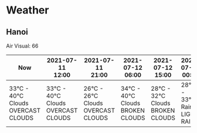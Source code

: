 # Weather

## Hanoi

Air Visual: 66

<table>

<thead>

<tr>

<th>Now</th>

<th>
<div>2021-07-11</div>
<div>12:00</div>
</th>
<th>
<div>2021-07-11</div>
<div>21:00</div>
</th>
<th>
<div>2021-07-12</div>
<div>06:00</div>
</th>
<th>
<div>2021-07-12</div>
<div>15:00</div>
</th>
<th>
<div>2021-07-13</div>
<div>00:00</div>
</th>
<th>
<div>2021-07-13</div>
<div>09:00</div>
</th>

</tr>

</thead>

<tbody>

<tr>

<td>

<div>33°C - 40°C</div>
<div>Clouds</div>
<div>OVERCAST CLOUDS</div>

</td>

<td>
<div>33°C - 40°C</div>
<div>Clouds</div>
<div>OVERCAST CLOUDS</div>
</td>
<td>
<div>26°C - 26°C</div>
<div>Clouds</div>
<div>OVERCAST CLOUDS</div>
</td>
<td>
<div>34°C - 40°C</div>
<div>Clouds</div>
<div>BROKEN CLOUDS</div>
</td>
<td>
<div>28°C - 32°C</div>
<div>Clouds</div>
<div>BROKEN CLOUDS</div>
</td>
<td>
<div>28°C - 33°C</div>
<div>Rain</div>
<div>LIGHT RAIN</div>
</td>
<td>
<div>33°C - 40°C</div>
<div>Clouds</div>
<div>OVERCAST CLOUDS</div>
</td>

</tr>

</tbody>

</table>
